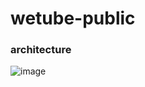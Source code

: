 # wetube-public

### architecture
![image](https://github.com/team-wetube/wetube-official/assets/140724844/a4e82785-7573-4720-9946-435318cdb939)
